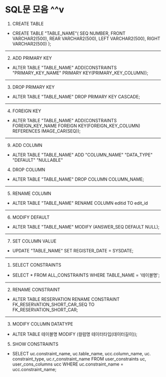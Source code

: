 # SQL문 모음 ^^v

1. CREATE TABLE

- CREATE TABLE "TABLE_NAME"(
  SEQ NUMBER,
  FRONT VARCHAR2(500),
  REAR VARCHAR2(500),
  LEFT VARCHAR2(500),
  RIGHT VARCHAR2(500)
  );

---

2. ADD PRIMARY KEY

- ALTER TABLE "TABLE_NAME" ADD(CONSTRAINTS "PRIMARY_KEY_NAME" PRIMARY KEY(PRIMARY_KEY_COLUMN));

---

3. DROP PRIMARY KEY

- ALTER TABLE "TABLE_NAME" DROP PRIMARY KEY CASCADE;

---

4. FOREIGN KEY

- ALTER TABLE "TABLE_NAME"
  ADD(CONSTRAINTS FOREIGN_KEY_NAME FOREIGN KEY(FOREIGN_KEY_COLUMN)
  REFERENCES IMAGE_CAR(SEQ));

---

9. ADD COLUMN

- ALTER TABLE "TABLE_NAME" ADD "COLUMN_NAME" "DATA_TYPE" "DEFAULT" "NULLABLE"

4. DROP COLUMN

- ALTER TABLE "TABLE_NAME" DROP COLUMN COLUMN_NAME;

---

5. RENAME COLUMN

- ALTER TABLE "TABLE_NAME" RENAME COLUMN editid TO edit_id

---

6. MODIFY DEFAULT

- ALTER TABLE "TABLE_NAME" MODIFY (ANSWER_SEQ DEFAULT NULL);

---

7. SET COLUMN VALUE

- UPDATE "TABLE_NAME" SET REGISTER_DATE = SYSDATE;

---

1. SELECT CONSTRAINTS

- SELECT \* FROM ALL_CONSTRAINTS
  WHERE TABLE_NAME = '테이블명';

---

2. RENAME CONSTRAINT

- ALTER TABLE RESERVATION RENAME CONSTRAINT
  FK_RESERVATION_SHORT_CAR_SEQ TO FK_RESERVATION_SHORT_CAR;

---

3. MODIFY COLUMN DATATYPE

- ALTER TABLE 테이블명 MODIFY (컬럼명 테이터타입(데이터길이));

5. SHOW CONSTRAINTS

- SELECT uc.constraint_name, uc.table_name, ucc.column_name, uc. constraint_type, uc.r_constraint_name FROM user_constraints uc, user_cons_columns ucc WHERE uc.constraint_name = ucc.constraint_name;
